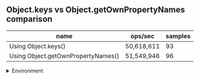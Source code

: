 ## Object.keys vs Object.getOwnPropertyNames comparison

|name|ops/sec|samples|
|-|-|-|
|Using Object.keys()|50,618,611|93|
|Using Object.getOwnPropertyNames()|51,549,946|96|


<details>
<summary>Environment</summary>

* __Machine:__ linux x64 | 2 vCPUs | 6.8GB Mem
* __Run:__ Sat Oct 14 2023 02:02:32 GMT+0000 (Coordinated Universal Time)
</details>

<!--
{"environment":{"platform":"linux","arch":"x64","cpus":2,"totalMemory":6.759757995605469},"benchmarks":[{"name":"Using Object.keys()","hz":50618611.19395194,"cycles":6,"stats":{"deviation":4.6394567781190304e-10,"mean":1.9755579546984545e-8,"moe":9.429349434650211e-11,"rme":0.47730057284446964,"sem":4.810892568699087e-11,"variance":2.1524559196034614e-19}},{"name":"Using Object.getOwnPropertyNames()","hz":51549946.385838084,"cycles":6,"stats":{"deviation":1.1919849471206322e-9,"mean":1.9398662270475655e-8,"moe":2.3844665029112157e-10,"rme":1.229191203839,"sem":1.2165645423016407e-10,"variance":1.4208281141621762e-18}}]}-->
